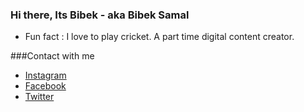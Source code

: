 ### Hi there, Its Bibek - aka Bibek Samal




 - Fun fact : I love to play cricket. A part time digital content creator.


###Contact with me 

  - [Instagram](https://www.instagram.com/the_quasi_guy/)
  - [Facebook](https://www.facebook.com/bibek.samal.90/)
  - [Twitter](https://twitter.com/bibekhapuli)
